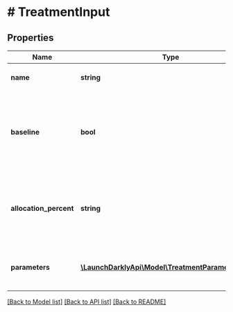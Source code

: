 # # TreatmentInput

## Properties

Name | Type | Description | Notes
------------ | ------------- | ------------- | -------------
**name** | **string** | The treatment name |
**baseline** | **bool** | Whether this treatment is the baseline to compare other treatments against |
**allocation_percent** | **string** | The percentage of traffic allocated to this treatment during the iteration |
**parameters** | [**\LaunchDarklyApi\Model\TreatmentParameterInput[]**](TreatmentParameterInput.md) | Details on the flag and variation to use for this treatment |

[[Back to Model list]](../../README.md#models) [[Back to API list]](../../README.md#endpoints) [[Back to README]](../../README.md)
